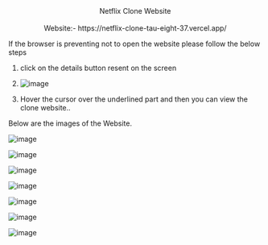 <center>Netflix Clone Website</center><br/>

<center>Website:- https://netflix-clone-tau-eight-37.vercel.app/</center>

If the browser is preventing not to open the website
please follow the below steps

1. click on the details button resent on the screen
2. ![image](https://github.com/KaifullaKazim/Netflix_Clone/assets/113112009/d5d515fd-5502-49d0-b51b-5b0b6104157f)

3. Hover the cursor over the underlined part and then you can view the clone website..

Below are the images of the Website.


![image](https://github.com/KaifullaKazim/Netflix_Clone/assets/113112009/fab2bd6f-7332-4dd7-b873-1563d80d16f7)

![image](https://github.com/KaifullaKazim/Netflix_Clone/assets/113112009/f6d356d9-5830-46dc-ba15-9821e7c51c3a)

![image](https://github.com/KaifullaKazim/Netflix_Clone/assets/113112009/355cff2a-170d-47f7-9898-4943bc1e6e4c)

![image](https://github.com/KaifullaKazim/Netflix_Clone/assets/113112009/7c351148-f9fe-49e2-a26d-dde34406006e)

![image](https://github.com/KaifullaKazim/Netflix_Clone/assets/113112009/c466ef10-b82f-493a-8260-26a56a8ad38e)

![image](https://github.com/KaifullaKazim/Netflix_Clone/assets/113112009/562b4c20-5943-4c18-a8b2-0a5ef77de132)

![image](https://github.com/KaifullaKazim/Netflix_Clone/assets/113112009/69b5118a-8c61-4e94-b183-9e97e412268f)








